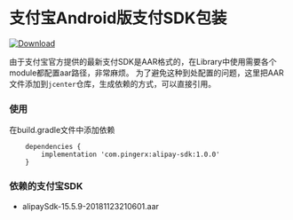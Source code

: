 # 支付宝Android版支付SDK包装
[ ![Download](https://api.bintray.com/packages/fungo/maven/alipay-sdk/images/download.svg) ](https://bintray.com/fungo/maven/alipay-sdk/_latestVersion)

由于支付宝官方提供的最新支付SDK是AAR格式的，在Library中使用需要各个module都配置aar路径，非常麻烦。
为了避免这种到处配置的问题，这里把AAR文件添加到`jcenter`仓库，生成依赖的方式，可以直接引用。

### 使用
在build.gradle文件中添加依赖

        dependencies {
            implementation 'com.pingerx:alipay-sdk:1.0.0'
        }

### 依赖的支付宝SDK
* alipaySdk-15.5.9-20181123210601.aar

